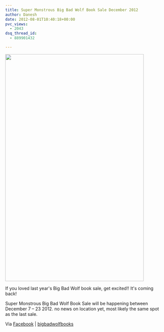 ```yaml
---
title: Super Monstrous Big Bad Wolf Book Sale December 2012
author: Danesh
date: 2012-08-01T10:40:18+00:00
pvc_views:
  - 2043
dsq_thread_id:
  - 889901432

---
```

<a href="/posts/super-monstrous-big-bad-wolf-book-sale-december-2012/smbbws/" rel="attachment wp-att-2984"><img loading="lazy" class="alignnone size-full wp-image-2984" title="smbbws" src="/wp-content/uploads/2012/08/smbbws.jpg" alt="" width="440" height="720" /></a>

If you loved last year's Big Bad Wolf book sale, get excited!! It's coming back!

Super Monstrous Big Bad Wolf Book Sale will be happening between December 7 &#8211; 23 2012. no news on location yet, most likely the same spot as the last sale.

Via [Facebook][1] | [bigbadwolfbooks][2]

 [1]: https://www.facebook.com/bbwbooks
 [2]: http://www.bigbadwolfbooks.com/